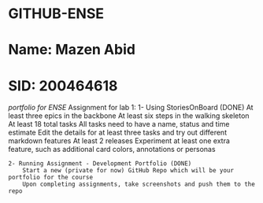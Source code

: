 # GITHUB-ENSE

# Name: Mazen Abid

# SID: 200464618

*portfolio for ENSE*
Assignment for lab 1: 
   1-  Using StoriesOnBoard (DONE)
        At least three epics in the backbone
        At least six steps in the walking skeleton
        At least 18 total tasks
        All tasks need to have a name, status and time estimate
        Edit the details for at least three tasks and try out different markdown features
        At least 2 releases
        Experiment at least one extra feature, such as additional card colors, annotations or personas
    
    2- Running Assignment - Development Portfolio (DONE)
        Start a new (private for now) GitHub Repo which will be your portfolio for the course
        Upon completing assignments, take screenshots and push them to the repo
